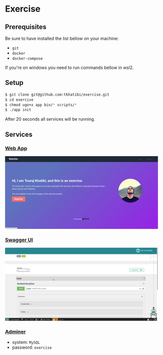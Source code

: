 # Exercise

## Prerequisites

Be sure to have installed the list bellow on your machine:

- `git`
- `docker`
- `docker-compose`

If you're on windows you need to run commands bellow in wsl2.

## Setup

```bash
$ git clone git@github.com:tkhatibi/exercise.git
$ cd exercise
$ chmod ugo+x app bin/* scripts/*
$ ./app init
```

After 20 seconds all services will be running.

## Services

### [Web App](http://localhost:3000)
![web-app](./web-app.gif)

### [Swagger UI](http://localhost:5000/api)
![swagger](./swagger.gif)

### [Adminer](http://localhost:8880/?server=db&username=exercise&db=exercise)
- system: `MySQL` 
- password: `exercise`
